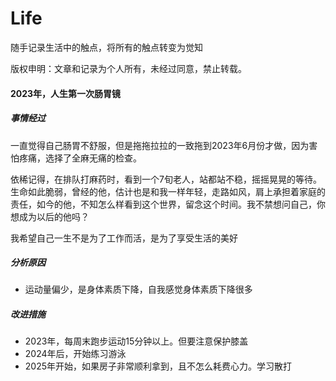 # Life

随手记录生活中的触点，将所有的触点转变为觉知

版权申明：文章和记录为个人所有，未经过同意，禁止转载。

#### 2023年，人生第一次肠胃镜

##### 事情经过

一直觉得自己肠胃不舒服，但是拖拖拉拉的一致拖到2023年6月份才做，因为害怕疼痛，选择了全麻无痛的检查。

依稀记得，在排队打麻药时，看到一个7旬老人，站都站不稳，摇摇晃晃的等待。生命如此脆弱，曾经的他，估计也是和我一样年轻，走路如风，肩上承担着家庭的责任，如今的他，不知怎么样看到这个世界，留念这个时间。我不禁想问自己，你想成为以后的他吗？

我希望自己一生不是为了工作而活，是为了享受生活的美好

##### 分析原因

- 运动量偏少，是身体素质下降，自我感觉身体素质下降很多

##### 改进措施

- 2023年，每周末跑步运动15分钟以上。但要注意保护膝盖
- 2024年后，开始练习游泳
- 2025年开始，如果房子非常顺利拿到，且不怎么耗费心力。学习散打